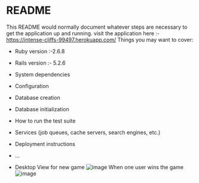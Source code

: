 # README

This README would normally document whatever steps are necessary to get the
application up and running.
visit the application here :- https://intense-cliffs-99497.herokuapp.com/
Things you may want to cover:

* Ruby version :-2.6.8
* Rails version :- 5.2.6

* System dependencies

* Configuration

* Database creation

* Database initialization

* How to run the test suite

* Services (job queues, cache servers, search engines, etc.)

* Deployment instructions

* ...
* Desktop View for new game
![image](https://user-images.githubusercontent.com/50536949/140973167-69a125a8-08e2-4704-88a7-165de7d1ef4e.png)
When one user wins the game
![image](https://user-images.githubusercontent.com/50536949/140973398-5f72bdef-56e7-448a-9ce6-d11f5e2cf279.png)



